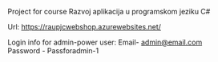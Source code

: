 Project for course Razvoj aplikacija u programskom jeziku C#

Url:
https://raupjcwebshop.azurewebsites.net/

Login info for admin-power user:
Email- admin@email.com	
Password - Passforadmin-1
